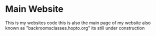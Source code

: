 # Main Website
This is my websites code this is also the main page of my website also known as "backroomsclasses.hopto.org" its still under construction
